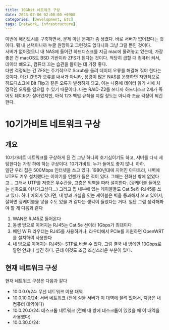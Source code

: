```yaml
---
title: 10Gbit 네트워크 구상
date: 2023-07-06 02:00:00 +0900
categories: [Development, Etc]
tags: [network, infrastructure]
---
```

이번에 해킨토시를 구축하면서, 문제 아닌 문제가 좀 생겼다. 바로 서버가 없어졌다는 것이다. 뭐 내 선택이니까 누굴 원망하고 그런것도 없다니와 그냥 그럴 뿐인 것이다.  
서버가 없어졌으니 내 NAS에 들어간 하드디스크를 지금 mac에 물려놓고 있는데, 가장 좋은 건 macOS도 BSD 기반이라 ZFS가 된다는 것이다. 적당히 급할 때 컴퓨터 켜서, 데이터 뺴오고, 컴퓨터 끄는 습관을 들이는 데 가장 좋다.  
다만 걱정되는 건 ZFS는 주기적으로 Scrub을 돌려 데이터 오류를 해결해 줘야 한다는 것이다. 이건 ZFS가 오류를 내서가 아니라, 용량이 많은 NAS를 운영하면 자연적으로 하드디스크에 Bit Flip과 같은 오류가 발생하게 되고, 이는 나중에 데이터 읽기 시에 치명적인 오류를 일으킬 수 있기 때문이다. 나는 RAID-Z2를 쓰니까 하드디스크 2개가 죽어도 데이터가 살아있지만, 아직 123 백업 규칙을 지킬 정도는 아니라 조금 걱정이 되긴 한다.
# 10기가비트 네트워크 구상
## 개요
10기가비트 네트워크를 구상하게 된 건 그냥 하나의 호기심이기도 하고, 서버를 다시 세팅한다는 가정 하에 하는 구상이다. 10기가비트. 누가 들어도 좋지 않나. 하하.  
일단 우리 집은 500Mbps 인터넷을 쓰고 있다. 1980년대에 지어진 아파트라, 내벽에 UTP도 겨우 설치했다는 이야기를 언젠가 들은 적이 있다. 그때는 전화선 밖에 없었다고... 그래서 UTP를 저층은 우수관을, 고층은 외벽을 따라 설치한다. (광케이블 들어오는 신축으로 이사가고싶다...)
그리고 집 내부에 있는 케이블들도 Cat.5e라 RJ45를 쓰고 있다. 하나 예외가 있다면, 내 방과 거실을 잇는 케이블은 벽을 통과해서 쓰고 있어서, 잘하면 광케이블을 넣을 수도 있을 거 같다는 생각이 들었다는 거다.
일단 그럼 생각해봐야 할 게 다음과 같다
1. WAN은 RJ45로 들어온다
2. 동생 방으로 이어지는 RJ45는 Cat.5e 선이라 1Gbps가 최대이다
3. 메인 WiFi 라우터는 RJ45를 사용하거나, 라우터에서 PCIe를 지원하면 OpenWRT를 설치하여 사용한다
4. 내 방으로 이어지는 RJ45는 STP로 바꿀 수 있다.
그럼 결국 내 방에만 10Gbps로 깔면 안되나 싶긴 하다. 근데 이것도 조금 조심스러운 부분이 있다.
## 현재 네트워크 구성
현재 네트워크 구성은 다음과 같다
- 10.0.0.0/24: 무선 네트워크 이용 대역
- 10.0.10.0/24: 서버 네트워크 (전에 실물 서버가 이 대역에 물려 있어서, 지금은 내 컴퓨터 대역이다)
- 10.0.20.0/24: 데스크톱 네트워크 (전에 내 방에 데스크톱이 있었을 때 이 대역을 사용했다)
- 10.0.30.0/24: 